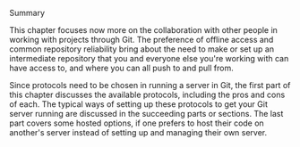 Summary

This chapter focuses now more on the collaboration with other people in working with projects through Git. The preference of offline access and common repository reliability bring about the need to make or set up an intermediate repository that you and everyone else you're working with can have access to, and where you can all push to and pull from.

Since protocols need to be chosen in running a server in Git, the first part of this chapter discusses the available protocols, including the pros and cons of each. The typical ways of setting up these protocols to get your Git server running are discussed in the succeeding parts or sections. The last part covers some hosted options, if one prefers to host their code on another's server instead of setting up and managing their own server.
